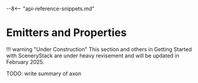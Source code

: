 --8<-- "api-reference-snippets.md"

<link rel="stylesheet" href="/css/examples.css">

# Emitters and Properties

!!! warning "Under Construction"
    This section and others in Getting Started with SceneryStack are under heavy revisement
    and will be updated in February 2025.

TODO: write summary of axon
